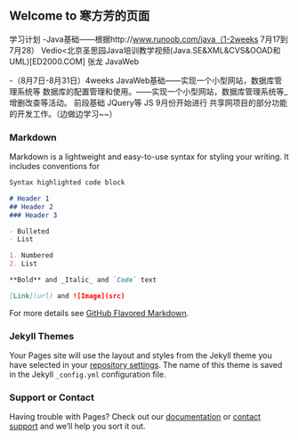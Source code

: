 ## Welcome to 寒方芳的页面

学习计划
-Java基础——根据http://www.runoob.com/java（1-2weeks 7月17到7月28）
	Vedio<北京圣思园Java培训教学视频(Java.SE&XML&CVS&OOAD和UML)[ED2000.COM]
	张龙 JavaWeb
	
-（8月7日-8月31日）4weeks
JavaWeb基础——实现一个小型网站，数据库管理系统等
数据库的配置管理和使用。——实现一个小型网站，数据库管理系统等_增删改查等活动。
前段基础 JQuery等 JS
9月份开始进行 共享网项目的部分功能的开发工作。（边做边学习~~）


### Markdown

Markdown is a lightweight and easy-to-use syntax for styling your writing. It includes conventions for

```markdown
Syntax highlighted code block

# Header 1
## Header 2
### Header 3

- Bulleted
- List

1. Numbered
2. List

**Bold** and _Italic_ and `Code` text

[Link](url) and ![Image](src)
```

For more details see [GitHub Flavored Markdown](https://guides.github.com/features/mastering-markdown/).

### Jekyll Themes

Your Pages site will use the layout and styles from the Jekyll theme you have selected in your [repository settings](https://github.com/hfsophie123/hfsophie123.github.io/settings). The name of this theme is saved in the Jekyll `_config.yml` configuration file.

### Support or Contact

Having trouble with Pages? Check out our [documentation](https://help.github.com/categories/github-pages-basics/) or [contact support](https://github.com/contact) and we’ll help you sort it out.
